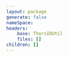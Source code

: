 ```yaml
---
layout: package
generate: false
nameSpace:  
headers:
    base: ThorsIOUtil
    files: []
children: []
---
```

